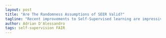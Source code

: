 ```yaml
---
layout: post
title: "Are The Randomness Assumptions of SEER Valid?"
tagline: "Recent improvements to Self-Supervised learning are impressive, but where does the training signal come from?"
author: Adrian D'Alessandro
tags: self-supervision FAIR  
---
```

